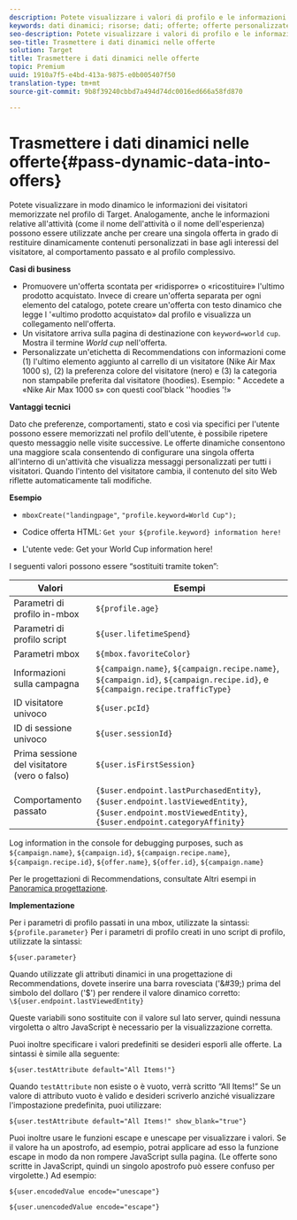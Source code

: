 ```yaml
---
description: Potete visualizzare i valori di profilo e le informazioni sull'attività direttamente in un'offerta HTML o JSON.
keywords: dati dinamici; risorse; dati; offerte; offerte personalizzate; offerte personali; sostituzione token
seo-description: Potete visualizzare i valori di profilo e le informazioni sull'attività direttamente in un'offerta HTML o JSON.
seo-title: Trasmettere i dati dinamici nelle offerte
solution: Target
title: Trasmettere i dati dinamici nelle offerte
topic: Premium
uuid: 1910a7f5-e4bd-413a-9875-e0b005407f50
translation-type: tm+mt
source-git-commit: 9b8f39240cbbd7a494d74dc0016ed666a58fd870

---
```



# Trasmettere i dati dinamici nelle offerte{#pass-dynamic-data-into-offers}

Potete visualizzare in modo dinamico le informazioni dei visitatori memorizzate nel profilo di Target. Analogamente, anche le informazioni relative all&#39;attività (come il nome dell&#39;attività o il nome dell&#39;esperienza) possono essere utilizzate anche per creare una singola offerta in grado di restituire dinamicamente contenuti personalizzati in base agli interessi del visitatore, al comportamento passato e al profilo complessivo.

**Casi di business**

* Promuovere un&#39;offerta scontata per «ridisporre» o «ricostituire» l&#39;ultimo prodotto acquistato. Invece di creare un&#39;offerta separata per ogni elemento del catalogo, potete creare un&#39;offerta con testo dinamico che legge l &#39;«ultimo prodotto acquistato» dal profilo e visualizza un collegamento nell&#39;offerta.
* Un visitatore arriva sulla pagina di destinazione con `keyword=world` `cup`. Mostra il termine *World cup* nell&#39;offerta.
* Personalizzate un&#39;etichetta di Recommendations con informazioni come (1) l&#39;ultimo elemento aggiunto al carrello di un visitatore (Nike Air Max 1000 s), (2) la preferenza colore del visitatore (nero) e (3) la categoria non stampabile preferita dal visitatore (hoodies). Esempio: &quot; Accedete a «Nike Air Max 1000 s» con questi cool&#39;black &#39;&#39;hoodies &#39;!»


**Vantaggi tecnici**

Dato che preferenze, comportamenti, stato e così via specifici per l&#39;utente possono essere memorizzati nel profilo dell&#39;utente, è possibile ripetere questo messaggio nelle visite successive. Le offerte dinamiche consentono una maggiore scala consentendo di configurare una singola offerta all&#39;interno di un&#39;attività che visualizza messaggi personalizzati per tutti i visitatori. Quando l&#39;intento del visitatore cambia, il contenuto del sito Web riflette automaticamente tali modifiche.

**Esempio**

* `mboxCreate("landingpage"`, `"profile.keyword=World Cup");`

* Codice offerta HTML: `Get your ${profile.keyword} information here!`
* L&#39;utente vede: Get your World Cup information here!

I seguenti valori possono essere “sostituiti tramite token”:

| Valori | Esempi |
|--- |--- |
| Parametri di profilo in-mbox | `${profile.age}` |
| Parametri di profilo script | `${user.lifetimeSpend}` |
| Parametri mbox | `${mbox.favoriteColor}` |
| Informazioni sulla campagna | `${campaign.name}`, `${campaign.recipe.name}`, `${campaign.id}`, `${campaign.recipe.id}`, e `${campaign.recipe.trafficType}` |
| ID visitatore univoco | `${user.pcId}` |
| ID di sessione univoco | `${user.sessionId}` |
| Prima sessione del visitatore (vero o falso) | `${user.isFirstSession}` |
| Comportamento passato | `{$user.endpoint.lastPurchasedEntity}`, `{$user.endpoint.lastViewedEntity}`, `{$user.endpoint.mostViewedEntity}`, `{$user.endpoint.categoryAffinity}` |

Log information in the console for debugging purposes, such as `${campaign.name}`, `${campaign.id}`, `${campaign.recipe.name}`, `${campaign.recipe.id}`, `${offer.name}`, `${offer.id}`, `${campaign.name}`

Per le progettazioni di Recommendations, consultate Altri esempi in [Panoramica progettazione](/help/c-recommendations/c-design-overview/design-overview.md).

**Implementazione**

Per i parametri di profilo passati in una mbox, utilizzate la sintassi: `${profile.parameter}` Per i parametri di profilo creati in uno script di profilo, utilizzate la sintassi:

`${user.parameter}`

Quando utilizzate gli attributi dinamici in una progettazione di Recommendations, dovete inserire una barra rovesciata (&#39;\&#39;) prima del simbolo del dollaro (&#39;$&#39;) per rendere il valore dinamico corretto: `\${user.endpoint.lastViewedEntity}`

Queste variabili sono sostituite con il valore sul lato server, quindi nessuna virgoletta o altro JavaScript è necessario per la visualizzazione corretta.

Puoi inoltre specificare i valori predefiniti se desideri esporli alle offerte. La sintassi è simile alla seguente:

`${user.testAttribute default="All Items!"}`

Quando `testAttribute` non esiste o è vuoto, verrà scritto “All Items!” Se un valore di attributo vuoto è valido e desideri scriverlo anziché visualizzare l&#39;impostazione predefinita, puoi utilizzare:

`${user.testAttribute default="All Items!" show_blank="true"}`

Puoi inoltre usare le funzioni escape e unescape per visualizzare i valori. Se il valore ha un apostrofo, ad esempio, potrai applicare ad esso la funzione escape in modo da non rompere JavaScript sulla pagina. (Le offerte sono scritte in JavaScript, quindi un singolo apostrofo può essere confuso per virgolette.) Ad esempio:

`${user.encodedValue encode="unescape"}`

`${user.unencodedValue encode="escape"}`
